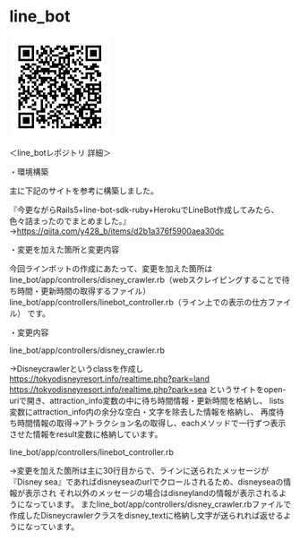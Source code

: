 # line_bot

![image](./4vmHyd9GGB.png)

＜line_botレポジトリ 詳細＞

・環境構築

主に下記のサイトを参考に構築しました。

『今更ながらRails5+line-bot-sdk-ruby+HerokuでLineBot作成してみたら、色々詰まったのでまとめました。』
→https://qiita.com/y428_b/items/d2b1a376f5900aea30dc

・変更を加えた箇所と変更内容

今回ラインボットの作成にあたって、変更を加えた箇所は
line_bot/app/controllers/disney_crawler.rb（webスクレイピングすることで待ち時間・更新時間の取得するファイル）
line_bot/app/controllers/linebot_controller.rb（ライン上での表示の仕方ファイル）
です。

・変更内容

line_bot/app/controllers/disney_crawler.rb

→Disneycrawlerというclassを作成し
https://tokyodisneyresort.info/realtime.php?park=land
https://tokyodisneyresort.info/realtime.php?park=sea
というサイトをopen-uriで開き、attraction_info変数の中に待ち時間情報・更新時間を格納し、
lists変数にattraction_info内の余分な空白・文字を除去した情報を格納し、
再度待ち時間情報の取得→アトラクション名の取得し、eachメソッドで一行ずつ表示させた情報をresult変数に格納しています。

line_bot/app/controllers/linebot_controller.rb

→変更を加えた箇所は主に30行目からで、ラインに送られたメッセージが『Disney sea』であればdisneyseaのurlでクロールされるため、disneyseaの情報が表示され
それ以外のメッセージの場合はdisneylandの情報が表示されるようになっています。
またline_bot/app/controllers/disney_crawler.rbファイルで作成したDisneycrawlerクラスをdisney_textに格納し文字が送られれば返せるようになっています。

